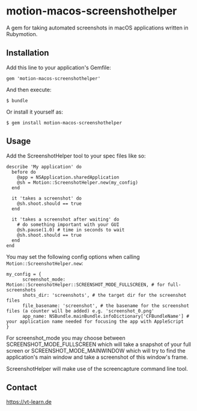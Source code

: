# motion-macos-screenshothelper

A gem for taking automated screenshots in macOS applications written in Rubymotion.

## Installation

Add this line to your application's Gemfile:

    gem 'motion-macos-screenshothelper'

And then execute:

    $ bundle

Or install it yourself as:

    $ gem install motion-macos-screenshothelper

## Usage

Add the ScreenshotHelper tool to your spec files like so:

```
describe 'My application' do
  before do
    @app = NSApplication.sharedApplication
    @sh = Motion::ScreenshotHelper.new(my_config)
  end

  it 'takes a screenshot' do
    @sh.shoot.should == true
  end

  it 'takes a screenshot after waiting' do
  	# do something important with your GUI
  	@sh.pause(1.0) # time in seconds to wait
	@sh.shoot.should == true
  end
end
````

You may set the following config options when calling ```Motion::ScreenshotHelper.new```:

```
my_config = {
      screenshot_mode: Motion::ScreenshotHelper::SCREENSHOT_MODE_FULLSCREEN, # for full-screenshots
      shots_dir: 'screenshots', # the target dir for the screenshot files
      file_basename: 'screenshot', # the basename for the screenshot files (a counter will be added) e.g. 'screenshot_0.png'
      app_name: NSBundle.mainBundle.infoDictionary['CFBundleName'] # your application name needed for focusing the app with AppleScript
}
```

For screenshot_mode you may choose between SCREENSHOT_MODE_FULLSCREEN which will take a snapshot of your full screen or SCREENSHOT_MODE_MAINWINDOW which will try to find the application's main window and take a screenshot of this window's frame.

ScreenshotHelper will make use of the screencapture command line tool.

## Contact
https://vt-learn.de